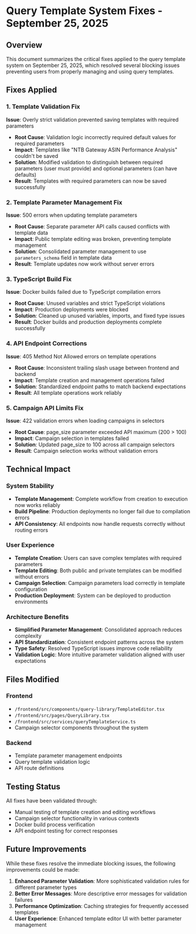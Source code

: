 # Query Template System Fixes - September 25, 2025

## Overview

This document summarizes the critical fixes applied to the query template system on September 25, 2025, which resolved several blocking issues preventing users from properly managing and using query templates.

## Fixes Applied

### 1. Template Validation Fix
**Issue**: Overly strict validation prevented saving templates with required parameters
- **Root Cause**: Validation logic incorrectly required default values for required parameters
- **Impact**: Templates like "NTB Gateway ASIN Performance Analysis" couldn't be saved
- **Solution**: Modified validation to distinguish between required parameters (user must provide) and optional parameters (can have defaults)
- **Result**: Templates with required parameters can now be saved successfully

### 2. Template Parameter Management Fix
**Issue**: 500 errors when updating template parameters
- **Root Cause**: Separate parameter API calls caused conflicts with template data
- **Impact**: Public template editing was broken, preventing template management
- **Solution**: Consolidated parameter management to use `parameters_schema` field in template data
- **Result**: Template updates now work without server errors

### 3. TypeScript Build Fix
**Issue**: Docker builds failed due to TypeScript compilation errors
- **Root Cause**: Unused variables and strict TypeScript violations
- **Impact**: Production deployments were blocked
- **Solution**: Cleaned up unused variables, imports, and fixed type issues
- **Result**: Docker builds and production deployments complete successfully

### 4. API Endpoint Corrections
**Issue**: 405 Method Not Allowed errors on template operations
- **Root Cause**: Inconsistent trailing slash usage between frontend and backend
- **Impact**: Template creation and management operations failed
- **Solution**: Standardized endpoint paths to match backend expectations
- **Result**: All template operations work reliably

### 5. Campaign API Limits Fix
**Issue**: 422 validation errors when loading campaigns in selectors
- **Root Cause**: page_size parameter exceeded API maximum (200 > 100)
- **Impact**: Campaign selection in templates failed
- **Solution**: Updated page_size to 100 across all campaign selectors
- **Result**: Campaign selection works without validation errors

## Technical Impact

### System Stability
- **Template Management**: Complete workflow from creation to execution now works reliably
- **Build Pipeline**: Production deployments no longer fail due to compilation errors
- **API Consistency**: All endpoints now handle requests correctly without routing errors

### User Experience
- **Template Creation**: Users can save complex templates with required parameters
- **Template Editing**: Both public and private templates can be modified without errors
- **Campaign Selection**: Campaign parameters load correctly in template configuration
- **Production Deployment**: System can be deployed to production environments

### Architecture Benefits
- **Simplified Parameter Management**: Consolidated approach reduces complexity
- **API Standardization**: Consistent endpoint patterns across the system
- **Type Safety**: Resolved TypeScript issues improve code reliability
- **Validation Logic**: More intuitive parameter validation aligned with user expectations

## Files Modified

### Frontend
- `/frontend/src/components/query-library/TemplateEditor.tsx`
- `/frontend/src/pages/QueryLibrary.tsx`
- `/frontend/src/services/queryTemplateService.ts`
- Campaign selector components throughout the system

### Backend
- Template parameter management endpoints
- Query template validation logic
- API route definitions

## Testing Status

All fixes have been validated through:
- Manual testing of template creation and editing workflows
- Campaign selector functionality in various contexts
- Docker build process verification
- API endpoint testing for correct responses

## Future Improvements

While these fixes resolve the immediate blocking issues, the following improvements could be made:
1. **Enhanced Parameter Validation**: More sophisticated validation rules for different parameter types
2. **Better Error Messages**: More descriptive error messages for validation failures
3. **Performance Optimization**: Caching strategies for frequently accessed templates
4. **User Experience**: Enhanced template editor UI with better parameter management